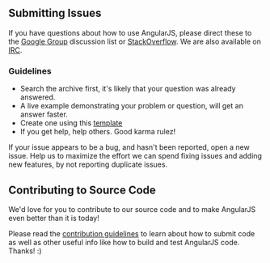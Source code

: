 ## Submitting Issues

If you have questions about how to use AngularJS, please direct these to the
[Google Group][groups] discussion list or [StackOverflow][stackoverflow]. We are
also available on [IRC][irc].

### Guidelines

* Search the archive first, it's likely that your question was already answered.
* A live example demonstrating your problem or question, will get an answer faster.
* Create one using this [template][template]
* If you get help, help others. Good karma rulez!

If your issue appears to be a bug, and hasn't been reported, open a new issue.
Help us to maximize the effort we can spend fixing issues and adding new
features, by not reporting duplicate issues.

[stackoverflow]: http://stackoverflow.com/questions/tagged/angularjs
[groups]: https://groups.google.com/forum/?fromgroups#!forum/angular
[irc]: http://webchat.freenode.net/?channels=angularjs&uio=d4
[template]: http://plnkr.co/edit/gist:3510140

## Contributing to Source Code

We'd love for you to contribute to our source code and to make AngularJS even
better than it is today!

 Please read the [contribution guidelines][contribute] to learn about how to submit code as well as
 other useful info like how to build and test AngularJS code. Thanks! :)

[list]: https://groups.google.com/forum/?fromgroups#!forum/angular
[contribute]: http://docs.angularjs.org/misc/contribute
